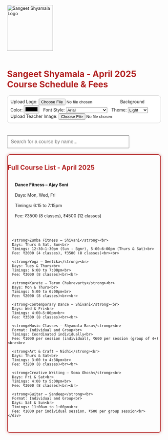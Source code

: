 <!DOCTYPE html>
<html lang="en">
<head>
  <meta charset="UTF-8" />
  <meta name="viewport" content="width=device-width, initial-scale=1.0" />
  <title>Sangeet Shyamala - April 2025 Classes</title>
  <style>
    :root {
      --font-family: Arial;
      --bg-color: #f8f9fa;
      --text-color: #333;
      --highlight-color: #b22222;
    }

    body {
      font-family: var(--font-family), sans-serif;
      background-color: var(--bg-color);
      margin: 0;
      padding: 20px;
      color: var(--text-color);
    }

    h1, h2 {
      color: var(--highlight-color);
    }

    table {
      width: 100%;
      border-collapse: collapse;
      margin-bottom: 40px;
      overflow-x: auto;
      display: block;
    }

    th, td {
      border: 1px solid #ccc;
      padding: 10px;
      text-align: left;
    }

    th {
      background-color: #f2f2f2;
    }

    section {
      margin-bottom: 50px;
    }

    #searchBox {
      padding: 10px;
      width: 100%;
      max-width: 400px;
      margin: 20px 0;
      font-size: 16px;
    }

    .course-table {
      display: none;
    }

    .visible {
      display: block;
      border: 2px solid var(--highlight-color);
      box-shadow: 0 0 10px rgba(178, 34, 34, 0.4);
      border-radius: 10px;
    }

    #logo {
      width: 150px;
      height: auto;
      margin-bottom: 20px;
    }

    .teacher-image {
      width: 100px;
      height: auto;
      border-radius: 10px;
      margin-top: 10px;
    }

    #settings {
      margin-bottom: 20px;
      padding: 10px;
      border: 1px solid #ccc;
      border-radius: 10px;
      background-color: #fff;
    }

    #settings label {
      margin-right: 10px;
    }

    @media (max-width: 768px) {
      table, th, td {
        font-size: 14px;
      }

      #searchBox, #bgColorPicker, #fontPicker, #themeSelector {
        font-size: 14px;
        width: 100%;
      }

      h1 {
        font-size: 22px;
      }

      h2 {
        font-size: 18px;
      }

      #logo {
        width: 120px;
      }
    }

    @media (max-width: 480px) {
      body {
        padding: 10px;
      }

      #searchBox, #bgColorPicker, #fontPicker, #themeSelector {
        width: 100%;
        font-size: 12px;
      }

      h1 {
        font-size: 20px;
      }

      h2 {
        font-size: 16px;
      }
    }
  </style>
</head>
<body>
  <img id="logo" src="" alt="Sangeet Shyamala Logo" onerror="this.style.display='none'" />
  <h1>Sangeet Shyamala - April 2025 Course Schedule & Fees</h1>

  <div id="settings">
    <label>Upload Logo: <input type="file" accept="image/*" onchange="uploadLogo(event)" /></label>
    <label>Background Color: <input type="color" id="bgColorPicker" onchange="changeBackgroundColor()" /></label>
    <label>Font Style:
      <select id="fontPicker" onchange="changeFontFamily()">
        <option value="Arial">Arial</option>
        <option value="Verdana">Verdana</option>
        <option value="Georgia">Georgia</option>
        <option value="Times New Roman">Times New Roman</option>
        <option value="Courier New">Courier New</option>
      </select>
    </label>
    <label>Theme:
      <select id="themeSelector" onchange="changeTheme()">
        <option value="light">Light</option>
        <option value="dark">Dark</option>
        <option value="classic">Classic</option>
      </select>
    </label>
    <label>Upload Teacher Image: <input type="file" accept="image/*" onchange="uploadTeacherImage(event)" /></label>
    <div id="teacherImagePreview"></div>
  </div>

  <input type="text" id="searchBox" placeholder="Search for a course by name..." onkeyup="searchCourses()" />

  <section class="course-table visible">
    <h2>Full Course List - April 2025</h2>
    <div style="white-space: pre-wrap; font-size: 14px">
      <strong>Dance Fitness – Ajay Soni</strong><br>
      Days: Mon, Wed, Fri<br>
      Timings: 6:15 to 7:15pm<br>
      Fee: ₹3500 (8 classes), ₹4500 (12 classes)<br><br>

      <strong>Zumba Fitness – Shivani</strong><br>
      Days: Thurs & Sat, Sun<br>
      Timings: 12:30–1:30pm (Sun - Bgnr), 5:00–6:00pm (Thurs & Sat)<br>
      Fee: ₹2000 (4 classes), ₹3500 (8 classes)<br><br>

      <strong>Yoga – Geetika</strong><br>
      Days: Tues & Thurs<br>
      Timings: 6:00 to 7:00pm<br>
      Fee: ₹3000 (8 classes)<br><br>

      <strong>Karate – Tarun Chakravarty</strong><br>
      Days: Mon & Thurs<br>
      Timings: 5:00 to 6:00pm<br>
      Fee: ₹2000 (8 classes)<br><br>

      <strong>Contemporary Dance – Shivani</strong><br>
      Days: Wed & Fri<br>
      Timings: 4:00–5:00pm<br>
      Fee: ₹3500 (8 classes)<br><br>

      <strong>Music Classes – Shyamala Basu</strong><br>
      Format: Individual and Group<br>
      Timings: Coordinated individually<br>
      Fee: ₹1000 per session (individual), ₹600 per session (group of 4+)<br><br>

      <strong>Art & Craft – Nidhi</strong><br>
      Days: Thurs & Sat<br>
      Timings: 3:00 to 4:30pm<br>
      Fee: ₹3200 (8 classes)<br><br>

      <strong>Creative Writing – Soma Ghosh</strong><br>
      Days: Fri & Sat<br>
      Timings: 4:00 to 5:00pm<br>
      Fee: ₹3000 (8 classes)<br><br>

      <strong>Guitar – Sandeep</strong><br>
      Format: Individual and Group<br>
      Days: Sat & Sun<br>
      Timings: 11:00am to 1:00pm<br>
      Fee: ₹1000 per individual session, ₹600 per group session<br>
    </div>
  </section>

  <script>
    function searchCourses() {
      const input = document.getElementById("searchBox").value.toLowerCase();
      const sections = document.querySelectorAll(".course-table");
      let found = false;

      sections.forEach(section => {
        const text = section.innerText.toLowerCase();
        if (text.includes(input) && input !== "") {
          section.classList.add("visible");
          found = true;
        } else {
          section.classList.remove("visible");
        }
      });

      if (!found && input !== "") {
        alert("No matching course found. Try a different keyword.");
      } else if (input === "") {
        sections.forEach(section => section.classList.remove("visible"));
      }
    }

    function uploadLogo(event) {
      const file = event.target.files[0];
      if (file) {
        const reader = new FileReader();
        reader.onload = function(e) {
          document.getElementById("logo").src = e.target.result;
        }
        reader.readAsDataURL(file);
      }
    }

    function uploadTeacherImage(event) {
      const file = event.target.files[0];
      if (file) {
        const reader = new FileReader();
        reader.onload = function(e) {
          const img = document.createElement("img");
          img.src = e.target.result;
          img.className = "teacher-image";
          document.getElementById("teacherImagePreview").innerHTML = "";
          document.getElementById("teacherImagePreview").appendChild(img);
        }
        reader.readAsDataURL(file);
      }
    }

    function changeBackgroundColor() {
      const color = document.getElementById("bgColorPicker").value;
      document.body.style.setProperty("--bg-color", color);
    }

    function changeFontFamily() {
      const font = document.getElementById("fontPicker").value;
      document.body.style.setProperty("--font-family", font);
    }

    function changeTheme() {
      const theme = document.getElementById("themeSelector").value;
      if (theme === "light") {
        document.body.style.setProperty("--bg-color", "#f8f9fa");
        document.body.style.setProperty("--text-color", "#333");
        document.body.style.setProperty("--highlight-color", "#b22222");
      } else if (theme === "dark") {
        document.body.style.setProperty("--bg-color", "#1e1e1e");
        document.body.style.setProperty("--text-color", "#f0f0f0");
        document.body.style.setProperty("--highlight-color", "#ff6347");
      } else if (theme === "classic") {
        document.body.style.setProperty("--bg-color", "#fff8dc");
        document.body.style.setProperty("--text-color", "#000080");
        document.body.style.setProperty("--highlight-color", "#8b0000");
      }
    }
  </script>
</body>
</html>
